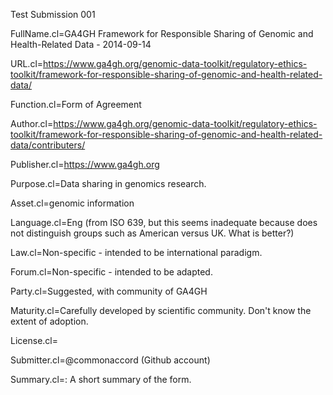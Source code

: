 Test Submission 001

FullName.cl=GA4GH Framework for Responsible Sharing of Genomic and Health-Related Data - 2014-09-14

URL.cl=https://www.ga4gh.org/genomic-data-toolkit/regulatory-ethics-toolkit/framework-for-responsible-sharing-of-genomic-and-health-related-data/

Function.cl=Form of Agreement

Author.cl=https://www.ga4gh.org/genomic-data-toolkit/regulatory-ethics-toolkit/framework-for-responsible-sharing-of-genomic-and-health-related-data/contributers/

Publisher.cl=https://www.ga4gh.org

Purpose.cl=Data sharing in genomics research.

Asset.cl=genomic information

Language.cl=Eng (from ISO 639, but this seems inadequate because does not distinguish groups such as American versus UK.  What is better?)

Law.cl=Non-specific - intended to be international paradigm.

Forum.cl=Non-specific - intended to be adapted.

Party.cl=Suggested, with community of GA4GH

Maturity.cl=Carefully developed by scientific community.  Don't know the extent of adoption.

License.cl=

Submitter.cl=@commonaccord  (Github account)

Summary.cl=:  A short summary of the form.
